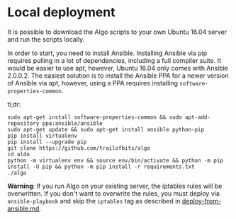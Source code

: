 # Local deployment

It is possible to download the Algo scripts to your own Ubuntu 16.04 server and run the scripts locally.

In order to start, you need to install Ansible. Installing Ansible via pip requires pulling in a lot of dependencies, including a full compiler suite. It would be easier to use apt, however, Ubuntu 16.04 only comes with Ansible 2.0.0.2. The easiest solution is to install the Ansible PPA for a newer version of Ansible via apt, however, using a PPA requires installing `software-properties-common`.

tl;dr:

```shell
sudo apt-get install software-properties-common && sudo apt-add-repository ppa:ansible/ansible
sudo apt-get update && sudo apt-get install ansible python-pip
pip install virtualenv
pip install --upgrade pip
git clone https://github.com/trailofbits/algo
cd aldo
python -m virtualenv env && source env/bin/activate && python -m pip install -U pip && python -m pip install -r requirements.txt
./algo
```

**Warning**: If you run Algo on your existing server, the iptables rules will be overwritten. If you don't want to overwrite the rules, you must deploy via `ansible-playbook` and skip the `iptables` tag as described in [deploy-from-ansible.md](deploy-from-ansible.md).
